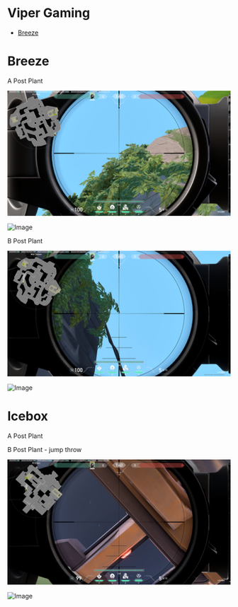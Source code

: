 # Viper Gaming

- [Breeze](#breeze)



# Breeze


A Post Plant

![Image](3.png)

![Image](4.png)

B Post Plant

![Image](1.png)

![Image](2.png)

# Icebox

A Post Plant



B Post Plant - jump throw

![Image](5.png)

![Image](6.png)